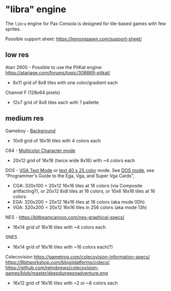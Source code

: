 # "libra" engine

The `libra` engine for Pax Consola is designed for tile-based games with few sprites.

Possible support sheet: https://lemonspawn.com/support-sheet/

## low res

Atari 2600 - Possible to use the PitKat engine: https://atariage.com/forums/topic/308669-pitkat/

* 8x11 grid of 8x8 tiles with one color/gradient each

Channel F (128x64 pixels)

- 12x7 grid of 8x8 tiles each with ? pallette

## medium res

Gameboy - [Background](https://www.copetti.org/writings/consoles/game-boy/)

* 10x9 grid of 16x16 tiles with 4 colors each

C64 - [Multicolor Character mode](https://grumbel.blogspot.com/2011/03/c64s-graphical-capabilities.html?m=1 )

* 20x12 grid of 16x16 (twice wide 8x16) with ~4 colors each

DOS - [VGA Text Mode](https://www.copetti.org/writings/consoles/game-boy/) or [text 40 x 25
color](http://www.wagemakers.be/english/doc/vga) mode. See [DOS
mode](https://retrocomputing.stackexchange.com/questions/11219/how-did-old-ms-dos-games-utilize-various-graphic-cards),
see "Programmer's Guide to the Ega, Vga, and Super Vga Cards",

* CGA: 320x100 = 20x12 16x16 tiles at 16 colors (via Composite aritfacting?), or 20x12 8x8 tiles at 16
  colors, or 10x6 16x16 tiles at 16 colors
* EGA: 320x200 = 20x12 16x16 tiles at 16 colors (aka mode 0Dh)
* VGA: 320x200 = 20x12 16x16 tiles in 256 colors (aka mode 13h)

NES - https://bitbeamcannon.com/nes-graphical-specs/

* 16x14 grid of 16x16 tiles with ~4 colors each

SNES 

* 16x14 grid of 16x16 tiles with ~16 colors each(?)

Colecovision https://gametrog.com/colecovision-information-specs/
https://8bitworkshop.com/blog/platforms/coleco/
https://github.com/retrobrews/colecovision-games/blob/master/deepdungeonadventure.png

- 16x12 grid of 16x16 tiles with ~2 or ~8 colors each

